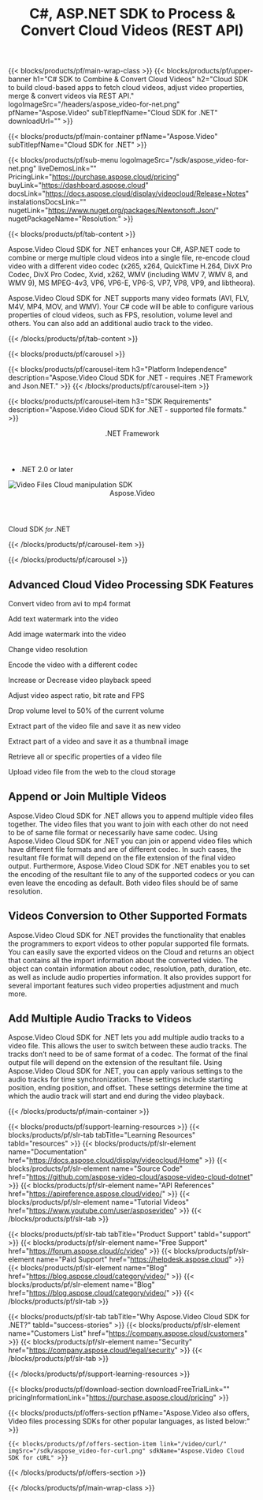 ﻿---
title: "C#, ASP.NET SDK to Process & Convert Cloud Videos (REST API)" 
weight: 30
url: /net
---

{{< blocks/products/pf/main-wrap-class >}}
{{< blocks/products/pf/upper-banner h1="C# SDK to Combine & Convert Cloud Videos" h2="Cloud SDK to build cloud-based apps to fetch cloud videos, adjust video properties, merge & convert videos via REST API." logoImageSrc="/headers/aspose_video-for-net.png" pfName="Aspose.Video" subTitlepfName="Cloud SDK for .NET" downloadUrl="" >}}

{{< blocks/products/pf/main-container pfName="Aspose.Video" subTitlepfName="Cloud SDK for .NET" >}}

{{< blocks/products/pf/sub-menu logoImageSrc="/sdk/aspose_video-for-net.png" liveDemosLink="" PricingLink="https://purchase.aspose.cloud/pricing" buyLink="https://dashboard.aspose.cloud" docsLink="https://docs.aspose.cloud/display/videocloud/Release+Notes" instalationsDocsLink="" nugetLink="https://www.nuget.org/packages/Newtonsoft.Json/" nugetPackageName="Resolution:" >}}

{{< blocks/products/pf/tab-content >}}
<p>Aspose.Video Cloud SDK for .NET enhances your C#, ASP.NET code to combine or merge multiple cloud videos into a single file, re-encode cloud video with a different video codec (x265, x264, QuickTime H.264, DivX Pro Codec, DivX Pro Codec, Xvid, x262, WMV (including WMV 7, WMV 8, and WMV 9), MS MPEG-4v3, VP6, VP6-E, VP6-S, VP7, VP8, VP9, and libtheora).</p>
<p>Aspose.Video Cloud SDK for .NET supports many video formats (AVI, FLV, M4V, MP4, MOV, and WMV). Your C# code will be able to configure various properties of cloud videos, such as FPS, resolution, volume level and others. You can also add an additional audio track to the video.</p>
{{< /blocks/products/pf/tab-content >}}

<!--Diagrams Start-->
{{< blocks/products/pf/carousel >}}

{{< blocks/products/pf/carousel-item h3="Platform Independence" description="Aspose.Video Cloud SDK for .NET - requires .NET Framework and Json.NET." >}}
{{< /blocks/products/pf/carousel-item >}}

{{< blocks/products/pf/carousel-item h3="SDK Requirements" description="Aspose.Video Cloud SDK for .NET - supported file formats." >}}
<div class="diagram1 d1-cloud">
 <div class="d1-row">
  <div class="d1-col d1-right">
   <header>
    <i class="fa fa-cubes">
    </i>
    .NET Framework
   </header>
   <ul>
    <li>
     .NET 2.0 or later
    </li>
   </ul>
  </div>
  <!--/left-->
  <!--/right-->
 </div>
 <!--/row-->
 <div class="d1-logo">
  <img alt="Video Files Cloud manipulation SDK" src="/sdk/aspose_video-for-net.png"/>
  <header>
   Aspose.Video
  </header>
  <footer>
   Cloud SDK
   <small>
    <em>
     for
    </em>
   </small>
   .NET
  </footer>
 </div>
 <!--/logo-->
</div>

{{< /blocks/products/pf/carousel-item >}}

{{< /blocks/products/pf/carousel >}}
<!--Diagrams End-->

<!--Feature-section Start-->
<div class="container-fluid features-section bg-gray singleproduct">
 <a class="anchor" id="features" name="features">
 </a>
 <div class="row">
  <div class="container">
   <h2 class="pr-ft">
    Advanced Cloud Video Processing SDK Features
   </h2>
   <p>
   </p>
   <div class="col-lg-4">
    <em class="fa fa-undo ico-blue fa-2x col-lg-2">
    </em>
    <p class="col-lg-10">
     Convert video from avi to mp4 format
    </p>
   </div>
   <div class="col-lg-4">
    <em class="fa fa-line-chart ico-blue fa-2x col-lg-2">
    </em>
    <p class="col-lg-10">
     Add text watermark into the video
    </p>
   </div>
   <div class="col-lg-4">
    <em class="fa fa-random ico-blue fa-2x col-lg-2">
    </em>
    <p class="col-lg-10">
     Add image watermark into the video
    </p>
   </div>
   <div class="col-lg-4">
    <em class="fa fa-cogs ico-blue fa-2x col-lg-2">
    </em>
    <p class="col-lg-10">
     Change video resolution
    </p>
   </div>
   <div class="col-lg-4">
    <em class="fa fa-file-image-o ico-blue fa-2x col-lg-2">
    </em>
    <p class="col-lg-10">
     Encode the video with a different codec
    </p>
   </div>
   <div class="col-lg-4">
    <em class="fa fa-font ico-blue fa-2x col-lg-2">
    </em>
    <p class="col-lg-10">
     Increase or Decrease video playback speed
    </p>
   </div>
   <div class="col-lg-4">
    <em class="fa fa-file-image-o ico-blue fa-2x col-lg-2">
    </em>
    <p class="col-lg-10">
     Adjust video aspect ratio, bit rate and FPS
    </p>
   </div>
   <div class="col-lg-4">
    <em class="fa fa-list-alt ico-blue fa-2x col-lg-2">
    </em>
    <p class="col-lg-10">
     Drop volume level to 50% of the current volume
    </p>
   </div>
   <div class="col-lg-4">
    <em class="fa fa-object-group ico-blue fa-2x col-lg-2">
    </em>
    <p class="col-lg-10">
     Extract part of the video file and save it as new video
    </p>
   </div>
   <div class="col-lg-4">
    <em class="fa fa-undo ico-blue fa-2x col-lg-2">
    </em>
    <p class="col-lg-10">
     Extract part of a video and save it as a thumbnail image
    </p>
   </div>
   <div class="col-lg-4">
    <em class="fa fa-line-chart ico-blue fa-2x col-lg-2">
    </em>
    <p class="col-lg-10">
     Retrieve all or specific properties of a video file
    </p>
   </div>
   <div class="col-lg-4">
    <em class="fa fa-random ico-blue fa-2x col-lg-2">
    </em>
    <p class="col-lg-10">
     Upload video file from the web to the cloud storage
    </p>
   </div>
   <div class="col-lg-12">
    <h2 class="h2title">
     Append or Join Multiple Videos
    </h2>
    <p>
     Aspose.Video Cloud SDK for .NET allows you to append multiple video files together. The video files that you want to join with each other do not need to be of same file format or necessarily have same codec. Using Aspose.Video Cloud SDK for .NET you can join or append video files which have different file formats and are of different codec. In such cases, the resultant file format will depend on the file extension of the final video output. Furthermore, Aspose.Video Cloud SDK for .NET enables you to set the encoding of the resultant file to any of the supported codecs or you can even leave the encoding as default. Both video files should be of same resolution.
    </p>
   </div>
   <div class="col-lg-12">
    <h2 class="h2title">
     Videos Conversion to Other Supported Formats
    </h2>
    <p>
     Aspose.Video Cloud SDK for .NET provides the functionality that enables the programmers to export videos to other popular supported file formats. You can easily save the exported videos on the Cloud and returns an object that contains all the import information about the converted video. The object can contain information about codec, resolution, path, duration, etc. as well as include audio properties information. It also provides support for several important features such video properties adjustment and much more.
    </p>
    <h2 class="h2title">
     Add Multiple Audio Tracks to Videos
    </h2>
    <p>
     Aspose.Video Cloud SDK for .NET lets you add multiple audio tracks to a video file. This allows the user to switch between these audio tracks. The tracks don’t need to be of same format of a codec. The format of the final output file will depend on the extension of the resultant file. Using Aspose.Video Cloud SDK for .NET, you can apply various settings to the audio tracks for time synchronization. These settings include starting position, ending position, and offset. These settings determine the time at which the audio track will start and end during the video playback.
    </p>
   </div>
   <!--

<div class="col-lg-12">

<h2 class="h2title">Interconversion between different formats</h2>

<p>Aspose.Video Cloud SDK for .NET provides method for converting the video into different formats and during conversion, we can adjust video properties such as FPS, resolution, volume level etc. The similar method also supports the feature to add watermark (Text or Image) to the video file. The frameSize property in request provides the capabilities to update/adjust the resolution of video file.</p>

<div id="code" class="codeblock">

<h3>Convert AVI to MP4 format - C#</h3>

<pre><code class="cs  hljs">

this.VideoApi = new VideoApi(AppKey, AppSID, @"https://api.aspose.cloud/v1.1");

this.StorageApi = new StorageApi(AppKey, AppSID, @"https://api.aspose.cloud/v1.1");

ConvertOptions options = new ConvertOptions();

this.StorageApi.PutCreate(Path.Combine(this.dataFolder, "toconvert.avi"), null, null, File.ReadAllBytes(BaseTestContext.GetDataDir() + "sample.avi"));

var request = new PostConvertVideoRequest("toconvert.avi", "mp4", "converted.mp4", options, this.dataFolder);

var actual = this.VideoApi.PostConvertVideo(request);

</code></pre>

</div>

</div>

-->
  </div>
 </div>
</div>
<!--Feature-section End-->

{{< /blocks/products/pf/main-container >}}

{{< blocks/products/pf/support-learning-resources >}}
{{< blocks/products/pf/slr-tab tabTitle="Learning Resources" tabId="resources" >}}
{{< blocks/products/pf/slr-element name="Documentation" href="https://docs.aspose.cloud/display/videocloud/Home" >}}
{{< blocks/products/pf/slr-element name="Source Code" href="https://github.com/aspose-video-cloud/aspose-video-cloud-dotnet" >}}
{{< blocks/products/pf/slr-element name="API References" href="https://apireference.aspose.cloud/video/" >}}
{{< blocks/products/pf/slr-element name="Tutorial Videos" href="https://www.youtube.com/user/asposevideo" >}}
{{< /blocks/products/pf/slr-tab >}}

{{< blocks/products/pf/slr-tab tabTitle="Product Support" tabId="support" >}}
{{< blocks/products/pf/slr-element name="Free Support" href="https://forum.aspose.cloud/c/video" >}}
{{< blocks/products/pf/slr-element name="Paid Support" href="https://helpdesk.aspose.cloud" >}}
{{< blocks/products/pf/slr-element name="Blog" href="https://blog.aspose.cloud/category/video/" >}}
{{< blocks/products/pf/slr-element name="Blog" href="https://blog.aspose.cloud/category/video/" >}}
{{< /blocks/products/pf/slr-tab >}}

{{< blocks/products/pf/slr-tab tabTitle="Why Aspose.Video Cloud SDK for .NET?" tabId="success-stories" >}}
{{< blocks/products/pf/slr-element name="Customers List" href="https://company.aspose.cloud/customers" >}}
{{< blocks/products/pf/slr-element name="Security" href="https://company.aspose.cloud/legal/security" >}}
{{< /blocks/products/pf/slr-tab >}}

{{< /blocks/products/pf/support-learning-resources >}}

{{< blocks/products/pf/download-section downloadFreeTrialLink="" pricingInformationLink="https://purchase.aspose.cloud/pricing" >}}

{{< blocks/products/pf/offers-section pfName="Aspose.Video also offers, Video files processing SDKs for other popular languages, as listed below:" >}}

    {{< blocks/products/pf/offers-section-item link="/video/curl/" imgSrc="/sdk/aspose_video-for-curl.png" sdkName="Aspose.Video Cloud SDK for cURL" >}}

{{< /blocks/products/pf/offers-section >}}

{{< /blocks/products/pf/main-wrap-class >}}
